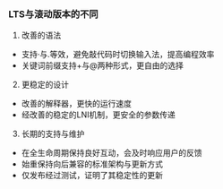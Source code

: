 ### LTS与滚动版本的不同
1. 改善的语法 
+ 支持·与.等效，避免敲代码时切换输入法，提高编程效率
+ 关键词前缀支持+与@两种形式，更自由的选择
2. 更稳定的设计 
+ 改善的解释器，更快的运行速度
+ 经改善的稳定的LNI机制，更安全的参数传递
3. 长期的支持与维护
+ 在全生命周期保持良好互动，会及时响应用户的反馈
+ 始重保持向后兼容的标准架构与更新方式
+ 仅发布经过测试，证明了其稳定性的更新
